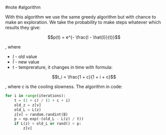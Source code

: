 #note #algorithm

With this algorithm we use the same greedy algorithm but with chance to make an exploration. We take the probability to make steps whatever which results they give:

$$p(t) = e^{- \frac{I - \hat{I}}{t}}$$

, where 
- $I$ - old value
- $\hat{I}$ - new value
- t  - temprerature, it changes in time with formula:

$$t_i = \frac{1 + c}{1 + i + c}$$

, where c is the cooling slowness.
The algorithm in code:

```python
for i in range(iterations):
	t = (1 + c) / (1 + c + i)
	old_z = z[v]
	old_L = L(z)
	z[v] = random.randint(B)
	p = np.exp(-(old_L - L(z) / t))
	if L(z) < old_L or rand() > p:
		z[v]
```

